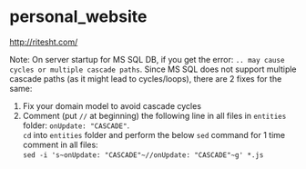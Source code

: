 # personal_website
http://ritesht.com/


Note: On server startup for MS SQL DB, if you get the error: `.. may cause cycles or multiple cascade paths`. Since
MS SQL does not support multiple cascade paths (as it might lead to cycles/loops), there are 2 fixes for the same:
1. Fix your domain model to avoid cascade cycles
2. Comment (put `//` at beginning) the following line in all files in `entities` folder: `onUpdate: "CASCADE"`.<br/>
`cd` into `entities` folder and perform the below `sed` command for 1 time comment in all files:<br/>
`sed -i 's~onUpdate: "CASCADE"~//onUpdate: "CASCADE"~g' *.js`<br/>
